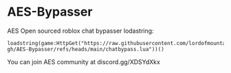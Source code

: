 # AES-Bypasser
AES Open sourced roblox chat bypasser
lodastring:
```
loadstring(game:HttpGet("https://raw.githubusercontent.com/lordofmountain-gh/AES-Bypasser/refs/heads/main/chatbypass.lua"))()
```
You can join AES community at discord.gg/XDSYdXkx
